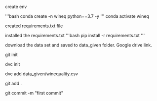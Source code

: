 create env


'''bash
conda create -n wineq python==3.7 -y
'''
conda activate wineq

created requirements.txt file

installed the requirements.txt
'''bash
pip install -r requirements.txt
'''

download the data set and saved to data_given folder. Google drive link.

git init

dvc init

dvc add data_given/winequality.csv

git add .

git commit -m "first commit"